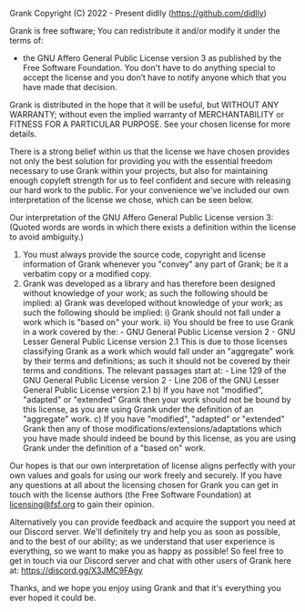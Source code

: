 Grank
Copyright (C) 2022 - Present didlly (https://github.com/didlly)

Grank is free software; You can redistribute it and/or modify it under the terms of:
  - the GNU Affero General Public License version 3 as published by the Free Software Foundation.
You don't have to do anything special to accept the license and you don’t have to notify anyone which that you have made that decision.

Grank is distributed in the hope that it will be useful, but WITHOUT ANY WARRANTY;
without even the implied warranty of MERCHANTABILITY or FITNESS FOR A PARTICULAR PURPOSE.
See your chosen license for more details.

There is a strong belief within us that the license we have chosen provides not only the best solution for providing you with the essential freedom necessary to use Grank within your projects, but also for maintaining enough copyleft strength for us to feel confident and secure with releasing our hard work to the public. For your convenience we've included our own interpretation of the license we chose, which can be seen below.

Our interpretation of the GNU Affero General Public License version 3: (Quoted words are words in which there exists a definition within the license to avoid ambiguity.)
  1. You must always provide the source code, copyright and license information of Grank whenever you "convey" any part of Grank;
     be it a verbatim copy or a modified copy.
  2. Grank was developed as a library and has therefore been designed without knowledge of your work; as such the following should be implied:
     a) Grank was developed without knowledge of your work; as such the following should be implied:
        i)  Grank should not fall under a work which is "based on" your work.
        ii) You should be free to use Grank in a work covered by the:
            - GNU General Public License version 2
            - GNU Lesser General Public License version 2.1
            This is due to those licenses classifying Grank as a work which would fall under an "aggregate" work by their terms and definitions;
            as such it should not be covered by their terms and conditions. The relevant passages start at:
            - Line 129 of the GNU General Public License version 2
            - Line 206 of the GNU Lesser General Public License version 2.1
     b) If you have not "modified", "adapted" or "extended" Grank then your work should not be bound by this license,
        as you are using Grank under the definition of an "aggregate" work.
     c) If you have "modified", "adapted" or "extended" Grank then any of those modifications/extensions/adaptations which you have made
        should indeed be bound by this license, as you are using Grank under the definition of a "based on" work.

Our hopes is that our own interpretation of license aligns perfectly with your own values and goals for using our work freely and securely. If you have any questions at all about the licensing chosen for Grank you can get in touch with the license authors (the Free Software Foundation) at licensing@fsf.org to gain their opinion.

Alternatively you can provide feedback and acquire the support you need at our Discord server. We'll definitely try and help you as soon as possible, and to the best of our ability; as we understand that user experience is everything, so we want to make you as happy as possible! So feel free to get in touch via our Discord server and chat with other users of Grank here at:
https://discord.gg/X3JMC9FAgy

Thanks, and we hope you enjoy using Grank and that it's everything you ever hoped it could be.
